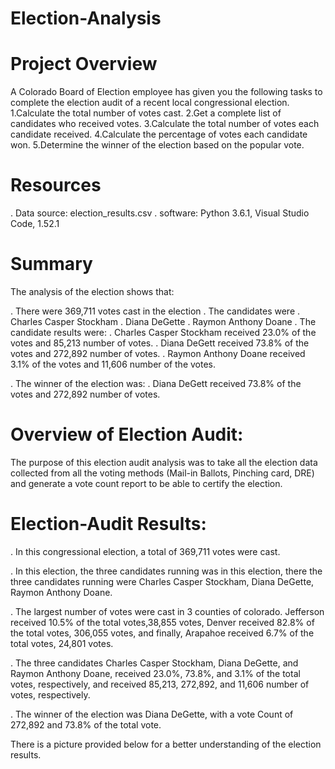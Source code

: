 # Election-Analysis

# Project Overview 
 A Colorado Board of Election employee has given you the following tasks to complete the election audit of a recent local congressional election.
1.Calculate the total number of votes cast.
2.Get a complete list of candidates who received votes.
3.Calculate the total number of votes each candidate received.
4.Calculate the percentage of votes each candidate won.
5.Determine the winner of the election based on the popular vote. 

# Resources 
. Data source: election_results.csv
. software: Python 3.6.1, Visual Studio Code,  1.52.1

# Summary

The analysis of the election shows that:

. There were 369,711 votes cast in the election
. The candidates were 
     . Charles Casper Stockham
     . Diana DeGette
     . Raymon Anthony Doane
. The candidate results were:
    . Charles Casper Stockham received 23.0% of the votes and 85,213 number of votes. 
    . Diana DeGett received 73.8% of the votes and 272,892 number of votes.
    . Raymon Anthony Doane received  3.1% of the votes and 11,606 number of the votes.

. The winner of the election was: 
    . Diana DeGett received 73.8% of the votes and 272,892 number of votes.
    
# Overview of Election Audit:

The purpose of this election audit analysis was to take all the election data collected from all the voting methods (Mail-in Ballots, Pinching card, DRE) and generate a vote count report to be able to certify the election. 



# Election-Audit Results: 

. In this congressional election, a total of 369,711 votes were cast.
                 
. In this election, the three candidates running was in this election, there the three candidates running were Charles Casper Stockham, Diana DeGette, Raymon Anthony Doane.

. The largest number of votes were cast in 3 counties of colorado. Jefferson received  10.5%  of the total votes,38,855 votes, Denver received  82.8% of the total votes, 306,055 votes, and finally, Arapahoe received  6.7% of the total votes, 24,801 votes.

. The three candidates Charles Casper Stockham, Diana DeGette, and Raymon Anthony Doane, received 23.0%, 73.8%, and 3.1% of the total votes, respectively, and received 85,213, 272,892, and 11,606 number of votes, respectively.

. The winner of the election was Diana DeGette, with a vote Count of  272,892 and  73.8% of the total vote. 

There is a picture provided below for a better understanding of the election results. 


